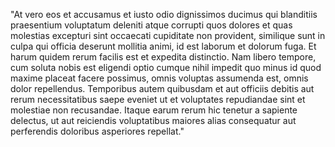 "At vero eos et accusamus et iusto odio dignissimos ducimus qui blanditiis praesentium voluptatum
deleniti atque corrupti quos dolores et quas molestias excepturi sint occaecati cupiditate non
provident, similique sunt in culpa qui officia deserunt mollitia animi, id est laborum et dolorum fuga.
Et harum quidem rerum facilis est et expedita distinctio. Nam libero tempore, cum soluta nobis
est eligendi optio cumque nihil impedit quo minus id quod maxime placeat facere possimus, omnis
voluptas assumenda est, omnis dolor repellendus. Temporibus autem quibusdam et aut officiis
debitis aut rerum necessitatibus saepe eveniet ut et voluptates repudiandae sint et molestiae non recusandae. 
Itaque earum rerum hic tenetur a sapiente delectus, ut aut reiciendis voluptatibus maiores alias consequatur 
aut perferendis doloribus asperiores repellat."